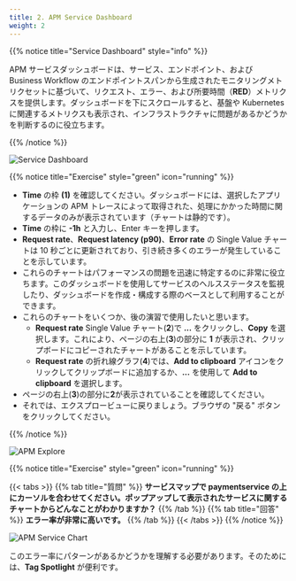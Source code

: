 ```yaml
---
title: 2. APM Service Dashboard
weight: 2
---
```


{{% notice title="Service Dashboard" style="info" %}}

APM サービスダッシュボードは、サービス、エンドポイント、および Business Workflow のエンドポイントスパンから生成されたモニタリングメトリクセットに基づいて、リクエスト、エラー、および所要時間（**RED**）メトリクスを提供します。ダッシュボードを下にスクロールすると、基盤や Kubernetes に関連するメトリクスも表示され、インフラストラクチャに問題があるかどうかを判断するのに役立ちます。

{{% /notice %}}

![Service Dashboard](../images/apm-service-dashboard.png)

{{% notice title="Exercise" style="green" icon="running" %}}

* **Time** の枠 **(1)** を確認してください。ダッシュボードには、選択したアプリケーションの APM トレースによって取得された、処理にかかった時間に関するデータのみが表示されています（チャートは静的です）。
* **Time** の枠に **-1h** と入力し、Enter キーを押します。
* **Request rate**、**Request latency (p90)**、**Error rate** の Single Value チャートは 10 秒ごとに更新されており、引き続き多くのエラーが発生していることを示しています。
* これらのチャートはパフォーマンスの問題を迅速に特定するのに非常に役立ちます。このダッシュボードを使用してサービスのヘルスステータスを監視したり、ダッシュボードを作成・構成する際のベースとして利用することができます。
* これらのチャートをいくつか、後の演習で使用したいと思います。
  * **Request rate** Single Value チャート(**2**)で **...** をクリックし、**Copy** を選択します。これにより、ページの右上(**3**)の部分に **1** が表示され、クリップボードにコピーされたチャートがあることを示しています。
  * **Request rate** の折れ線グラフ(**4**)では、**Add to clipboard** アイコンをクリックしてクリップボードに追加するか、**...** を使用して **Add to clipboard** を選択します。
* ページの右上(**3**)の部分に**2**が表示されていることを確認してください。
* それでは、エクスプロービューに戻りましょう。ブラウザの "戻る" ボタンをクリックしてください。

{{% /notice %}}

![APM Explore](../images/apm-explore.png)

{{% notice title="Exercise" style="green" icon="running" %}}

{{< tabs >}}
{{% tab title="質問" %}}
**サービスマップで **paymentservice** の上にカーソルを合わせてください。ポップアップして表示されたサービスに関するチャートからどんなことがわかりますか？**
{{% /tab %}}
{{% tab title="回答" %}}
**エラー率が非常に高いです。**
{{% /tab %}}
{{< /tabs >}}
{{% /notice %}}

![APM Service Chart](../images/apm-service-popup-chart.png)

このエラー率にパターンがあるかどうかを理解する必要があります。そのためには、**Tag Spotlight** が便利です。
